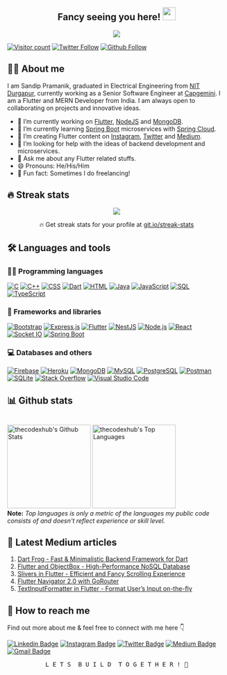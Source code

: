<h2 align="center">Fancy seeing you here! 
 <a href="https://github.com/thecodexhub">
 <img src="https://media.giphy.com/media/hvRJCLFzcasrR4ia7z/giphy.gif" width="30px" height="30px">
 </a>
</h2>

<p align="center">
 <a href="https://github.com/thecodexhub"><img src="https://readme-typing-svg.herokuapp.com?color=%FFFF2DA5&width=700&size=22&center=true&lines=Flutter+Developer+and+Web+Enthusiast;Passionate+self-taught+fullstack+developer;Always+learning+and+exploring+new+things">
 </a>
</p>

[![Visitor count](https://komarev.com/ghpvc/?username=thecodexhub&label=Views&color=blue&style=plastic)](https://github.com/thecodexhub)
[![Twitter Follow](https://img.shields.io/twitter/follow/thecodexhub?style=social)](https://twitter.com/thecodexhub)
[![Github Follow](https://img.shields.io/github/followers/thecodexhub?label=follow&style=social)](https://github.com/thecodexhub)
<!-- [![YouTube Subscribers](https://img.shields.io/youtube/channel/subscribers/UC9q3zgQaK4JyrqPCCNvd_yg?style=social)](https://www.youtube.com/channel/UC9q3zgQaK4JyrqPCCNvd_yg) -->

## 👨‍💻 About me

I am Sandip Pramanik, graduated in Electrical Engineering from [NIT Durgapur](https://nitdgp.ac.in/), currently working as a Senior Software Engineer at [Capgemini](https://www.capgemini.com/in-en/). I am a Flutter and MERN Developer from India. I am always open to collaborating on projects and innovative ideas. 

- 🔭 I’m currently working on [Flutter](https://flutter.dev/), [NodeJS](https://nodejs.org/en/) and [MongoDB](https://www.mongodb.com/).
- 🌱 I’m currently learning [Spring Boot](https://spring.io/projects/spring-boot) microservices with [Spring Cloud](https://spring.io/projects/spring-cloud).
- 👯 I’m creating Flutter content on [Instagram](https://www.instagram.com/thecodexhub/), [Twitter](https://twitter.com/thecodexhub/) and [Medium](https://medium.com/@thecodexhubofficial/).
- 🤔 I’m looking for help with the ideas of backend development and microservices.
- 💬 Ask me about any Flutter related stuffs.
- 😄 Pronouns: He/His/Him
- 👻 Fun fact: Sometimes I do freelancing!

## 🔥 Streak stats

<p align="center">
 <a href="https://github.com/thecodexhub"><img src="http://github-readme-streak-stats.herokuapp.com?user=thecodexhub&theme=dracula&date_format=M%20j%5B%2C%20Y%5D"></a>
 <p align="center">🔥 Get streak stats for your profile at <a href="https://git.io/streak-stats">git.io/streak-stats</a></p>
</p>

## 🛠️ Languages and tools

### 👨‍💻 Programming languages

<p>
<a href="#"><img alt="C" src="https://custom-icon-badges.herokuapp.com/badge/C-03599C.svg?logo=c-in-hexagon&logoColor=white"></a>
<a href="#"><img alt="C++" src="https://custom-icon-badges.herokuapp.com/badge/C++-9C033A.svg?logo=cpp2&logoColor=white"></a>
<a href="#"><img alt="CSS" src="https://img.shields.io/badge/CSS-1572B6.svg?logo=css3&logoColor=white"></a>
<a href="#"><img alt="Dart" src="https://img.shields.io/badge/Dart-15A6C4.svg?logo=dart&logoColor=white"></a>
<a href="#"><img alt="HTML" src="https://img.shields.io/badge/HTML-E34F26.svg?logo=html5&logoColor=white"></a>
<a href="#"><img alt="Java" src="https://img.shields.io/badge/Java-007396.svg?logo=openjdk&logoColor=white"></a>
<a href="#"><img alt="JavaScript" src="https://img.shields.io/badge/JavaScript-F7DF1E.svg?logo=javascript&logoColor=black"></a>
<a href="#"><img alt="SQL" src="https://custom-icon-badges.herokuapp.com/badge/SQL-025E8C.svg?logo=database&logoColor=white"></a>
<a href="#"><img alt="TypeScript" src="https://img.shields.io/badge/TypeScript-007ACC.svg?logo=typescript&logoColor=white"></a>
</p>

### 🧰 Frameworks and libraries

<p>
<a href="#"><img alt="Bootstrap" src="https://img.shields.io/badge/Bootstrap-7952B3.svg?logo=bootstrap&logoColor=white"></a>
<a href="#"><img alt="Express.js" src="https://img.shields.io/badge/Express.js-404d59.svg?logo=express&logoColor=white"></a>
<a href="#"><img alt="Flutter" src="https://img.shields.io/badge/Flutter-02569B.svg?logo=flutter&logoColor=white"></a>
<a href="#"><img alt="NestJS" src="https://img.shields.io/badge/NestJS-ff0044.svg?logo=nestjs&logoColor=white"></a>
<a href="#"><img alt="Node.js" src="https://img.shields.io/badge/Node.js-43853D.svg?logo=node.js&logoColor=white"></a>
<a href="#"><img alt="React" src="https://img.shields.io/badge/React-20232a.svg?logo=react&logoColor=%2361DAFB"></a>
<a href="#"><img alt="Socket IO" src="https://img.shields.io/badge/Socket.io-black?logo=socket.io&badgeColor=010101"></a>
<a href="#"><img alt="Spring Boot" src="https://img.shields.io/badge/Spring%20Boot-6DB33F.svg?logo=spring&logoColor=white"></a>
</p>

### 💻 Databases and others

<a href="#"><img alt="Firebase" src="https://img.shields.io/badge/Firebase-FFCB2B.svg?logo=firebase&logoColor=black"></a>
<a href="#"><img alt="Heroku" src="https://img.shields.io/badge/Heroku-430098.svg?logo=heroku&logoColor=white"></a>
<a href="#"><img alt="MongoDB" src ="https://img.shields.io/badge/MongoDB-4ea94b.svg?logo=mongodb&logoColor=white"></a>
<a href="#"><img alt="MySQL" src="https://img.shields.io/badge/MySQL-00f.svg?logo=mysql&logoColor=white"></a>
<a href="#"><img alt="PostgreSQL" src ="https://img.shields.io/badge/PostgreSQL-316192.svg?logo=postgresql&logoColor=white"></a>
<a href="#"><img alt="Postman" src="https://img.shields.io/badge/Postman-FF6C37?logo=postman&logoColor=white"></a>
<a href="#"><img alt="SQLite" src ="https://img.shields.io/badge/SQLite-07405e.svg?logo=sqlite&logoColor=white"></a>
<a href="#"><img alt="Stack Overflow" src="https://img.shields.io/badge/-Stack%20Overflow-FE7A16?logo=stack-overflow&logoColor=white"></a>
<a href="#"><img alt="Visual Studio Code" src="https://img.shields.io/badge/Visual%20Studio%20Code-0078d7.svg?logo=visual-studio-code&logoColor=white"></a>

## 📊 Github stats

<br/>
  <a href="https://github.com/anuraghazra/github-readme-stats"><img alt="thecodexhub's Github Stats" src="https://github-readme-stats.vercel.app/api?username=thecodexhub&count_private=true&show_icons=true&theme=dracula" height="192px"/></a>
  <a href="https://github.com/anuraghazra/github-readme-stats"><img alt="thecodexhub's Top Languages" src="https://github-readme-stats.vercel.app/api/top-langs/?username=thecodexhub&langs_count=8&theme=dracula&layout=compact" height="192px"/></a>
<br/>
<b>Note:</b> <em>Top languages is only a metric of the languages my public code consists of and doesn't reflect experience or skill level.</em>

## 📖 Latest Medium articles

1. [Dart Frog - Fast & Minimalistic Backend Framework for Dart](https://towardsdev.com/dart-frog-fast-minimalistic-backend-framework-for-dart-fcfca966c976)
2. [Flutter and ObjectBox - High-Performance NoSQL Database](https://towardsdev.com/flutter-and-objectbox-high-performance-nosql-database-e540b4ae91ee)
3. [Slivers in Flutter - Efficient and Fancy Scrolling Experience](https://towardsdev.com/slivers-in-flutter-efficient-and-fancy-scrolling-experience-9a3f5b370666)
4. [Flutter Navigator 2.0 with GoRouter](https://towardsdev.com/flutter-navigator-2-0-with-gorouter-fb2dd998e40e)
5. [TextInputFormatter in Flutter - Format User’s Input on-the-fly](https://towardsdev.com/textinputformatter-in-flutter-format-users-input-on-the-fly-71510af8a44c)

<!-- <img src="https://github-read-medium-git-main.pahlevikun.vercel.app/latest?username=thecodexhubofficial&limit=6&theme=dracula"> -->

## 💬 How to reach me

Find out more about me & feel free to connect with me here 👇

[![Linkedin Badge](https://img.shields.io/badge/-Sandip%20Pramanik-0077b5?style=flat-square&logo=Linkedin&logoColor=white&link=https://www.linkedin.com/in/sandippramanik/)](https://www.linkedin.com/in/sandippramanik/)
[![Instagram Badge](https://img.shields.io/badge/-thecodexhub-833ab4?style=flat-square&logo=instagram&logoColor=white&link=https://instagram.com/thecodexhub/)](https://instagram.com/thecodexhub/)
[![Twitter Badge](https://img.shields.io/badge/-thecodexhub-1da1f2?style=flat-square&logo=twitter&logoColor=white&link=https://twitter.com/thecodexhub/)](https://twitter.com/thecodexhub/)
[![Medium Badge](https://img.shields.io/badge/-thecodexhubofficial-black?style=flat-square&logo=medium&logoColor=white&link=https://twitter.com/thecodexhub/)](https://medium.com/@thecodexhubofficial/)
[![Gmail Badge](https://img.shields.io/badge/-thecodexhubofficial@gmail.com-c14438?style=flat-square&logo=Gmail&logoColor=white&link=mailto:thecodexhubofficial@gmail.com)](mailto:thecodexhubofficial@gmail.com)

<pre align="center">L E T S  B U I L D  T O G E T H E R ! 💪</pre>
